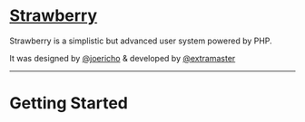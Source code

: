 # [Strawberry](http://lifes.gd/strawberry)

Strawberry is a simplistic but advanced user system powered by PHP. 

It was designed by [@joericho](http://twitter.com/joericho) & developed by [@extramaster](https://twitter.com/extramaster)


____

# Getting Started
